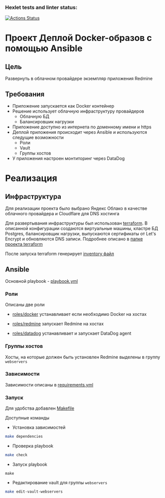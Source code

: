 ### Hexlet tests and linter status:
[![Actions Status](https://github.com/Schartoym/ansible-project-76/workflows/hexlet-check/badge.svg)](https://github.com/Schartoym/ansible-project-76/actions)

# Проект Деплой Docker-образов с помощью Ansible
## Цель
Развернуть в облачном провайдере экземпляр приложения Redmine

## Требования
- Приложение запускается как  Docker контейнер
- Решение использует облачную инфраструктуру провайдеров
    - Облачную БД
    - Балансировшик нагрузки
- Приложение доступно из интернета по доменному имени и https
- Деплой приложения происходит через Ansible и используются следущие возможности 
    - Роли
    - Vault
    - Группы хостов
- У приложения настроен монтиторинг через DataDog

# Реализация

## Инфраструктура
Для реализации проекта было выбрано Яндекс Облако в качестве облачного провайдера и Cloudflare для DNS хостинга

Для развертывания инфраструктуры был использован [terraform](terraform). В описанной конфигурации создаются виртуальные машины, кластре БД Postgres, балансировщик нагрузки, выпускаются сертификаты от Let's Encrypt и обновляются DNS записи. Подробнее описано в [папке проекта terraform](terraform)

После запуска terraform генерирует [inventory файл](inventory.ini)

## Ansible
Основной playbook - [playbook.yml](playbook.yml)

### Роли
Описаны две роли
- [roles/docker](roles/docker) устанавливает если необходимо Docker на хостах

- [roles/redmine](roles/redmine) запускает Redmine на хостах

- [roles/datadog](roles/datadog) устанавливает и запускает DataDog agent

### Группы хостов
Хосты, на которые должен быть установлен Redmine выделены в группу `webservers`

### Зависимости
Зависимости описаны в [requirements.yml](requirements.yml)


### Запуск
Для удобства добавлен [Makefile](Makefile)

Доступные команды

- Установка зависимостей 
```bash
make dependencies
```

- Проверка playbook
```bash
make check
```

- Запуск playbook
```
make
```

- Редактирование vault для группы `webservers`
```bash
make edit-vault-webservers
```
